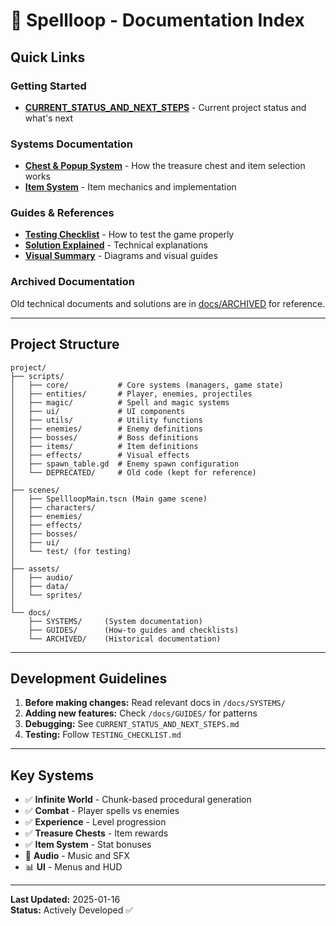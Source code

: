 # 📖 Spellloop - Documentation Index

## Quick Links

### Getting Started
- **[CURRENT_STATUS_AND_NEXT_STEPS](docs/GUIDES/CURRENT_STATUS_AND_NEXT_STEPS.md)** - Current project status and what's next

### Systems Documentation
- **[Chest & Popup System](docs/SYSTEMS/POPUP_DEBUG_FIXES.md)** - How the treasure chest and item selection works
- **[Item System](docs/SYSTEMS/FIX_POPUP_BUTTONS_SUMMARY.md)** - Item mechanics and implementation

### Guides & References
- **[Testing Checklist](docs/GUIDES/TESTING_CHECKLIST.md)** - How to test the game properly
- **[Solution Explained](docs/GUIDES/SOLUTION_EXPLAINED.md)** - Technical explanations
- **[Visual Summary](docs/GUIDES/VISUAL_SUMMARY.md)** - Diagrams and visual guides

### Archived Documentation
Old technical documents and solutions are in [docs/ARCHIVED](docs/ARCHIVED/) for reference.

---

## Project Structure

```
project/
├── scripts/
│   ├── core/           # Core systems (managers, game state)
│   ├── entities/       # Player, enemies, projectiles
│   ├── magic/          # Spell and magic systems
│   ├── ui/             # UI components
│   ├── utils/          # Utility functions
│   ├── enemies/        # Enemy definitions
│   ├── bosses/         # Boss definitions
│   ├── items/          # Item definitions
│   ├── effects/        # Visual effects
│   ├── spawn_table.gd  # Enemy spawn configuration
│   └── DEPRECATED/     # Old code (kept for reference)
│
├── scenes/
│   ├── SpellloopMain.tscn (Main game scene)
│   ├── characters/
│   ├── enemies/
│   ├── effects/
│   ├── bosses/
│   ├── ui/
│   └── test/ (for testing)
│
├── assets/
│   ├── audio/
│   ├── data/
│   └── sprites/
│
└── docs/
    ├── SYSTEMS/     (System documentation)
    ├── GUIDES/      (How-to guides and checklists)
    └── ARCHIVED/    (Historical documentation)
```

---

## Development Guidelines

1. **Before making changes:** Read relevant docs in `/docs/SYSTEMS/`
2. **Adding new features:** Check `/docs/GUIDES/` for patterns
3. **Debugging:** See `CURRENT_STATUS_AND_NEXT_STEPS.md`
4. **Testing:** Follow `TESTING_CHECKLIST.md`

---

## Key Systems

- ✅ **Infinite World** - Chunk-based procedural generation
- ✅ **Combat** - Player spells vs enemies
- ✅ **Experience** - Level progression
- ✅ **Treasure Chests** - Item rewards
- ✅ **Item System** - Stat bonuses
- 🔧 **Audio** - Music and SFX
- 📊 **UI** - Menus and HUD

---

**Last Updated:** 2025-01-16  
**Status:** Actively Developed ✅
